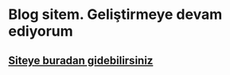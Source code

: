 # Blog sitem. Geliştirmeye devam ediyorum

## [Siteye buradan gidebilirsiniz](https://blog.mustafakole.dev)
